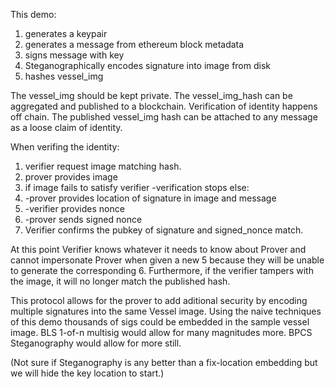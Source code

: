 This demo:
1. generates a keypair
2. generates a message from ethereum block metadata
3. signs message with key
4. Steganographically encodes signature into image from disk
5. hashes vessel_img

The vessel_img should be kept private.
The vessel_img_hash can be aggregated and published to a blockchain.
Verification of identity happens off chain.
The published vessel_img hash can be attached to any message as
a loose claim of identity.

When verifing the identity:
1. verifier request image matching hash.
2. prover provides image
3. if image fails to satisfy verifier
    -verification stops
   else:
4.  -prover provides location of signature in image and message
5.  -verifier provides nonce
6.  -prover sends signed nonce
7. Verifier confirms the pubkey of signature and signed_nonce match.

At this point Verifier knows whatever it needs to know about Prover and cannot
impersonate Prover when given a new 5 because they will be unable to generate
the corresponding 6. Furthermore, if the verifier tampers with the image, it
will no longer match the published hash.

This protocol allows for the prover to add aditional security by encoding
multiple signatures into the same Vessel image. Using the naive techniques of
this demo thousands of sigs could be embedded in the sample vessel image.
BLS 1-of-n multisig would allow for many magnitudes more.
BPCS Steganography would allow for more still.

(Not sure if Steganography is any better than a fix-location embedding but we will hide the key location to start.)
